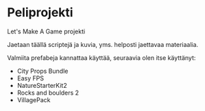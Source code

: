 # Peliprojekti
Let's Make A Game projekti

Jaetaan täällä scriptejä ja kuvia, yms. helposti jaettavaa materiaalia. 

Valmiita prefabeja kannattaa käyttää, seuraavia olen itse käyttänyt:
- City Props Bundle
- Easy FPS
- NatureStarterKit2
- Rocks and boulders 2
- VillagePack
